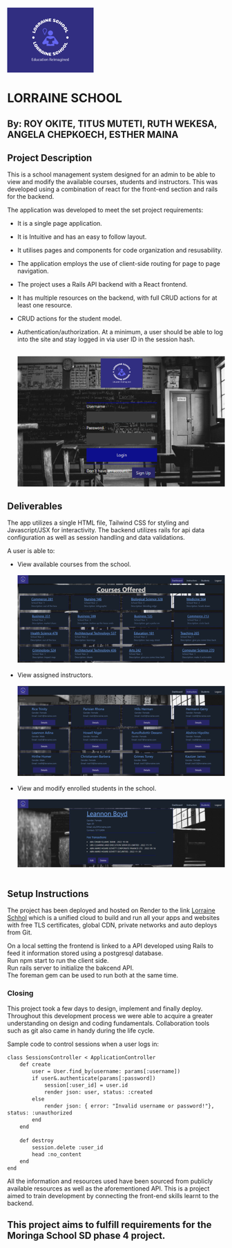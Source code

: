 [<img src="client/public/images/lorraine-logo.png" width="200"/>](logo.png)

# LORRAINE SCHOOL

## By: ROY OKITE, TITUS MUTETI, RUTH WEKESA, ANGELA CHEPKOECH, ESTHER MAINA

## Project Description

This is a school management system designed for an admin to be able to view and modify the available courses, students and instructors. This was developed using a combination of react for the front-end section and rails for the backend.

The application was developed to meet the set project requirements:

- It is a single page application.
- It is Intuitive and has an easy to follow layout.
- It utilises pages and components for code organization and resusability.
- The application employs the use of client-side routing for page to page navigation.
- The project uses a Rails API backend with a React frontend.
- It has multiple resources on the backend, with full CRUD actions for at least one resource.
- CRUD actions for the student model.
- Authentication/authorization. At a minimum, a user should be able to log into the site and stay logged in via user ID in the session hash.
  <br />
  <br />

  ![Login Page](client/public/images/login.png)

## Deliverables

The app utilizes a single HTML file, Tailwind CSS for styling and Javascript/JSX for interactivity. The backend utilizes rails for api data configuration as well as session handling and data validations.

A user is able to:

- View available courses from the school.
  <br /> <br />
  ![Courses Sample](client/public/images/courses.png)
  <br /> <br />
- View assigned instructors.
  <br /> <br />
  ![Instructors Sample](client/public/images/instructors.png)
  <br /> <br />
- View and modify enrolled students in the school.
  <br /> <br />
  ![Students Sample](client/public/images/student.png)
  <br /> <br />

## Setup Instructions

The project has been deployed and hosted on Render to the link [Lorraine Schhol](https://lorraine-school.onrender.com) which is a unified cloud to build and run all your apps and websites with free TLS certificates, global CDN, private networks and auto deploys from Git.

On a local setting the frontend is linked to a API developed using Rails to feed it information stored using a postgresql database. <br />
Run npm start to run the client side. <br />
Run rails server to initialize the bakcend API. <br />
The foreman gem can be used to run both at the same time. <br />

### Closing

This project took a few days to design, implement and finally deploy. Throughout this development process we were able to acquire a greater understanding on design and coding fundamentals. Collaboration tools such as git also came in handy during the life cycle.

Sample code to control sessions when a user logs in:

```
class SessionsController < ApplicationController
    def create
        user = User.find_by(username: params[:username])
        if user&.authenticate(params[:password])
            session[:user_id] = user.id
            render json: user, status: :created
        else
            render json: { error: "Invalid username or password!"}, status: :unauthorized
        end
    end

    def destroy
        session.delete :user_id
        head :no_content
    end
end
```

All the information and resources used have been sourced from publicly available resources as well as the aforementioned API. This is a project aimed to train development by connecting the front-end skills learnt to the backend.

## This project aims to fulfill requirements for the Moringa School SD phase 4 project.
